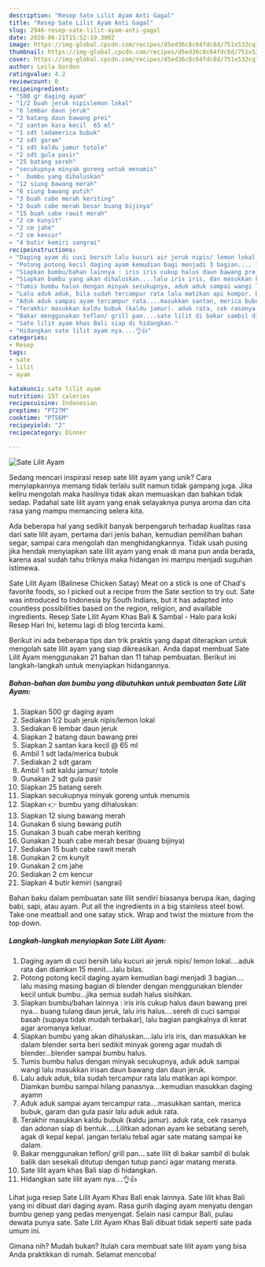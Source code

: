 ```yaml
---
description: "Resep Sate Lilit Ayam Anti Gagal"
title: "Resep Sate Lilit Ayam Anti Gagal"
slug: 2946-resep-sate-lilit-ayam-anti-gagal
date: 2020-06-21T15:52:19.300Z
image: https://img-global.cpcdn.com/recipes/d5ed36c8c64fdc8d/751x532cq70/sate-lilit-ayam-foto-resep-utama.jpg
thumbnail: https://img-global.cpcdn.com/recipes/d5ed36c8c64fdc8d/751x532cq70/sate-lilit-ayam-foto-resep-utama.jpg
cover: https://img-global.cpcdn.com/recipes/d5ed36c8c64fdc8d/751x532cq70/sate-lilit-ayam-foto-resep-utama.jpg
author: Leila Gordon
ratingvalue: 4.2
reviewcount: 8
recipeingredient:
- "500 gr daging ayam"
- "1/2 buah jeruk nipislemon lokal"
- "6 lembar daun jeruk"
- "2 batang daun bawang prei"
- "2 santan kara kecil  65 ml"
- "1 sdt ladamerica bubuk"
- "2 sdt garam"
- "1 sdt kaldu jamur totole"
- "2 sdt gula pasir"
- "25 batang sereh"
- "secukupnya minyak goreng untuk menumis"
- "  bumbu yang dihaluskan"
- "12 siung bawang merah"
- "6 siung bawang putih"
- "3 buah cabe merah keriting"
- "2 buah cabe merah besar buang bijinya"
- "15 buah cabe rawit merah"
- "2 cm kunyit"
- "2 cm jahe"
- "2 cm kencur"
- "4 butir kemiri sangrai"
recipeinstructions:
- "Daging ayam di cuci bersih lalu kucuri air jeruk nipis/ lemon lokal....aduk rata dan diamkan 15 menit....lalu bilas."
- "Potong potong kecil daging ayam kemudian bagi menjadi 3 bagian.... lalu masing masing bagian di blender dengan menggunakan blender kecil untuk bumbu...jika semua sudah halus sisihkan."
- "Siapkan bumbu/bahan lainnya : iris iris cukup halus daun bawang prei nya... buang tulang daun jeruk, lalu iris halus....sereh di cuci sampai basah (supaya tidak mudah terbakar), lalu bagian pangkalnya di kerat agar aromanya keluar."
- "Siapkan bumbu yang akan dihaluskan....lalu iris iris, dan masukkan ke dalam blender serta beri sedikit minyak goreng agar mudah di blender...blender sampai bumbu halus."
- "Tumis bumbu halus dengan minyak secukupnya, aduk aduk sampai wangi lalu masukkan irisan daun bawang dan daun jeruk."
- "Lalu aduk aduk, bila sudah tercampur rata lalu matikan api kompor. Diamkan bumbu sampai hilang panasnya....kemudian masukkan daging ayamn"
- "Aduk aduk sampai ayam tercampur rata....masukkan santan, merica bubuk, garam dan gula pasir lalu aduk aduk rata."
- "Terakhir masukkan kaldu bubuk (kaldu jamur). aduk rata, cek rasanya dan adonan siap di bentuk.....Lilitkan adonan ayam ke sebatang sereh, agak di kepal kepal. jangan terlalu tebal agar sate matang sampai ke dalam."
- "Bakar menggunakan teflon/ grill pan....sate lilit di bakar sambil di bulak balik dan sesekali ditutup dengan tutup panci agar matang merata."
- "Sate lilit ayam khas Bali siap di hidangkan."
- "Hidangkan sate lilit ayam nya....👌👍"
categories:
- Resep
tags:
- sate
- lilit
- ayam

katakunci: sate lilit ayam 
nutrition: 157 calories
recipecuisine: Indonesian
preptime: "PT27M"
cooktime: "PT56M"
recipeyield: "2"
recipecategory: Dinner

---
```



![Sate Lilit Ayam](https://img-global.cpcdn.com/recipes/d5ed36c8c64fdc8d/751x532cq70/sate-lilit-ayam-foto-resep-utama.jpg)

Sedang mencari inspirasi resep sate lilit ayam yang unik? Cara menyiapkannya memang tidak terlalu sulit namun tidak gampang juga. Jika keliru mengolah maka hasilnya tidak akan memuaskan dan bahkan tidak sedap. Padahal sate lilit ayam yang enak selayaknya punya aroma dan cita rasa yang mampu memancing selera kita.

Ada beberapa hal yang sedikit banyak berpengaruh terhadap kualitas rasa dari sate lilit ayam, pertama dari jenis bahan, kemudian pemilihan bahan segar, sampai cara mengolah dan menghidangkannya. Tidak usah pusing jika hendak menyiapkan sate lilit ayam yang enak di mana pun anda berada, karena asal sudah tahu triknya maka hidangan ini mampu menjadi suguhan istimewa.

Sate Lilit Ayam (Balinese Chicken Satay) Meat on a stick is one of Chad&#39;s favorite foods, so I picked out a recipe from the Sate section to try out. Sate was introduced to Indonesia by South Indians, but it has adapted into countless possibilities based on the region, religion, and available ingredients. Resep Sate Lilit Ayam Khas Bali &amp; Sambal - Halo para koki Resep Hari Ini, ketemu lagi di blog tercinta kami.


Berikut ini ada beberapa tips dan trik praktis yang dapat diterapkan untuk mengolah sate lilit ayam yang siap dikreasikan. Anda dapat membuat Sate Lilit Ayam menggunakan 21 bahan dan 11 tahap pembuatan. Berikut ini langkah-langkah untuk menyiapkan hidangannya.

<!--inarticleads1-->

##### Bahan-bahan dan bumbu yang dibutuhkan untuk pembuatan Sate Lilit Ayam:

1. Siapkan 500 gr daging ayam
1. Sediakan 1/2 buah jeruk nipis/lemon lokal
1. Sediakan 6 lembar daun jeruk
1. Siapkan 2 batang daun bawang prei
1. Siapkan 2 santan kara kecil @ 65 ml
1. Ambil 1 sdt lada/merica bubuk
1. Sediakan 2 sdt garam
1. Ambil 1 sdt kaldu jamur/ totole
1. Gunakan 2 sdt gula pasir
1. Siapkan 25 batang sereh
1. Siapkan secukupnya minyak goreng untuk menumis
1. Siapkan  👉 bumbu yang dihaluskan:
1. Siapkan 12 siung bawang merah
1. Gunakan 6 siung bawang putih
1. Gunakan 3 buah cabe merah keriting
1. Gunakan 2 buah cabe merah besar (buang bijinya)
1. Sediakan 15 buah cabe rawit merah
1. Gunakan 2 cm kunyit
1. Gunakan 2 cm jahe
1. Sediakan 2 cm kencur
1. Siapkan 4 butir kemiri (sangrai)


Bahan baku dalam pembuatan sate lilit sendiri biasanya berupa ikan, daging babi, sapi, atau ayam. Put all the ingredients in a big stainless steel bowl. Take one meatball and one satay stick. Wrap and twist the mixture from the top down. 

<!--inarticleads2-->

##### Langkah-langkah menyiapkan Sate Lilit Ayam:

1. Daging ayam di cuci bersih lalu kucuri air jeruk nipis/ lemon lokal....aduk rata dan diamkan 15 menit....lalu bilas.
1. Potong potong kecil daging ayam kemudian bagi menjadi 3 bagian.... lalu masing masing bagian di blender dengan menggunakan blender kecil untuk bumbu...jika semua sudah halus sisihkan.
1. Siapkan bumbu/bahan lainnya : iris iris cukup halus daun bawang prei nya... buang tulang daun jeruk, lalu iris halus....sereh di cuci sampai basah (supaya tidak mudah terbakar), lalu bagian pangkalnya di kerat agar aromanya keluar.
1. Siapkan bumbu yang akan dihaluskan....lalu iris iris, dan masukkan ke dalam blender serta beri sedikit minyak goreng agar mudah di blender...blender sampai bumbu halus.
1. Tumis bumbu halus dengan minyak secukupnya, aduk aduk sampai wangi lalu masukkan irisan daun bawang dan daun jeruk.
1. Lalu aduk aduk, bila sudah tercampur rata lalu matikan api kompor. Diamkan bumbu sampai hilang panasnya....kemudian masukkan daging ayamn
1. Aduk aduk sampai ayam tercampur rata....masukkan santan, merica bubuk, garam dan gula pasir lalu aduk aduk rata.
1. Terakhir masukkan kaldu bubuk (kaldu jamur). aduk rata, cek rasanya dan adonan siap di bentuk.....Lilitkan adonan ayam ke sebatang sereh, agak di kepal kepal. jangan terlalu tebal agar sate matang sampai ke dalam.
1. Bakar menggunakan teflon/ grill pan....sate lilit di bakar sambil di bulak balik dan sesekali ditutup dengan tutup panci agar matang merata.
1. Sate lilit ayam khas Bali siap di hidangkan.
1. Hidangkan sate lilit ayam nya....👌👍


Lihat juga resep Sate Lilit Ayam Khas Bali enak lainnya. Sate lilit khas Bali yang ini dibuat dari daging ayam. Rasa gurih daging ayam menyatu dengan bumbu genep yang pedas menyengat. Selain nasi campur Bali, pulau dewata punya sate. Sate Lilit Ayam Khas Bali dibuat tidak seperti sate pada umum ini. 

Gimana nih? Mudah bukan? Itulah cara membuat sate lilit ayam yang bisa Anda praktikkan di rumah. Selamat mencoba!
